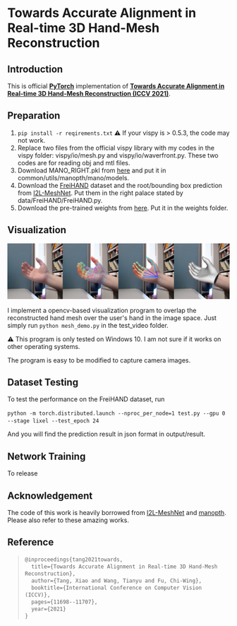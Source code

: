 # Towards Accurate Alignment in Real-time 3D Hand-Mesh Reconstruction



## Introduction

This is official **[PyTorch](https://pytorch.org/)** implementation of **[Towards Accurate Alignment in Real-time 3D Hand-Mesh Reconstruction (ICCV 2021)](https://wbstx.github.io/handar/)**. 

## Preparation

1. `pip install -r reqirements.txt` ⚠️ If your vispy is > 0.5.3, the code may not work.
2. Replace two files from the official vispy library with my codes in the vispy folder: vispy/io/mesh.py and vispy/io/waverfront.py. These two codes are for reading obj and mtl files.
3. Download MANO_RIGHT.pkl from [here](https://mano.is.tue.mpg.de/) and put it in common/utils/manopth/mano/models.
4. Download the [FreiHAND](https://lmb.informatik.uni-freiburg.de/projects/freihand/) dataset and the root/bounding box prediction from [I2L-MeshNet](https://github.com/mks0601/I2L-MeshNet_RELEASE). Put them in the right palace stated by data/FreiHAND/FreiHAND.py.
5. Download the pre-trained weights from [here](https://drive.google.com/file/d/1cipSmx_iIKvdeA5yLscp1o37W40Q4ZaU/view?usp=sharing). Put it in the weights folder.

## Visualization

![visualization](./figures/visualization.png)

I implement a opencv-based visualization program to overlap the reconstructed hand mesh over the user's hand in the image space. Just simply run `python mesh_demo.py` in the test_video folder.

⚠️ This program is only tested on Windows 10. I am not sure if it works on other operating systems.

The program is easy to be modified to capture camera images.

## Dataset Testing

To test the performance on the FreiHAND dataset, run

`python -m torch.distributed.launch --nproc_per_node=1 test.py --gpu 0 --stage lixel --test_epoch 24`

And you will find the prediction result in json format in output/result.

## Network Training

To release

## Acknowledgement

The code of this work is heavily borrowed from [I2L-MeshNet](https://github.com/mks0601/I2L-MeshNet_RELEASE) and [manopth](https://github.com/hassony2/manopth). Please also refer to these amazing works.

## Reference

> ```
> @inproceedings{tang2021towards,
>   title={Towards Accurate Alignment in Real-time 3D Hand-Mesh Reconstruction},
>   author={Tang, Xiao and Wang, Tianyu and Fu, Chi-Wing},
>   booktitle={International Conference on Computer Vision (ICCV)},
>   pages={11698--11707},
>   year={2021}
> }
> ```

